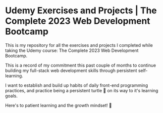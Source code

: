 # Udemy Exercises and Projects | The Complete 2023 Web Development Bootcamp
This is my repository for all the exercises and projects I completed while taking the Udemy course: The Complete 2023 Web Development Bootcamp.

This is a record of my commitment this past couple of months to continue building my full-stack web development skills through persistent self-learning.

I want to establish and build up habits of daily front-end programming practices, and practice being a persistent turtle :turtle: on its way to it's learning goals.

Here's to patient learning and the growth mindset! :partying_face:
